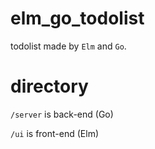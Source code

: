 # elm_go_todolist
todolist made by `Elm` and `Go`.

# directory
`/server` is back-end (Go)

`/ui` is front-end (Elm)
